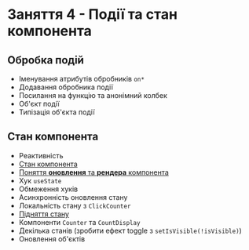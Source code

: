 # Заняття 4 - Події та стан компонента

## Обробка подій

- Іменування атрибутів обробників `on*`
- Додавання обробника події
- Посилання на функцію та анонімний колбек
- Об'єкт події
- Типізація об'єкта події

## Стан компонента

- Реактивність
- [Стан компонента](https://raw.githubusercontent.com/goitacademy/react-v3-course-track/refs/heads/04-state/src/assets/state.png)
- [Поняття **оновлення** та **рендера** компонента](https://raw.githubusercontent.com/goitacademy/react-v3-course-track/refs/heads/04-state/src/assets/component-update.png)
- Хук `useState`
- Обмеження хуків
- Асинхронність оновлення стану
- Локальність стану з `ClickCounter`
- [Підняття стану](https://raw.githubusercontent.com/goitacademy/react-v3-course-track/refs/heads/04-state/src/assets/lifting-state.png)
- Компоненти `Counter` та `CountDisplay`
- Декілька станів (зробити ефект toggle з `setIsVisible(!isVisible)`)
- Оновлення об'єктів
